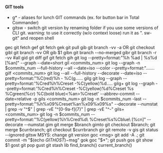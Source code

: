 #### GIT tools

- g*		- aliases for lunch GIT commands (ex. for button bar in Total Commander)
- gitsw		- switch git version by renaming folder if you use some versions of CLI git.
		  warning: to use it correctly (w/o context loose) run it as ". sw-git" and reopen shell

gec			git fetch
gef			git fetch
gek			git pull
gib	<branch>	git branch -vv -a  OR  git checkout <branch by first chars>
gibl	<branch>	git branch -vv  OR  gib $1
gibn			git branch --no-merged
gibr			git branch -r -vv #all
gid			git diff
gif			git fetch
gih			git log --pretty=format:"%h %ad | %s%d [%an]" --graph --date=short
gil	<commits_num>	git log --graph -n $commits_num --full-history --all --date=iso --color --pretty=format:".......
gilf	<commits_num>	git log --all --full-history --decorate --date=iso --pretty=format:"%C(red)%h - %C(g......
gilg			git log --graph --pretty=format:'%Cred%h%Creset -%C(yellow)%d.....
gilg+			git log --graph --pretty=format:'%Cred%h%Creset -%C(yellow)%d%Creset %s %Cgreen(%cr) %C(bold blue)<%an>%Creset' --abbrev-commit --date=relative -p
gils	<commits_num>	git log -n $commits_num -last --pretty=format:"%h%x09%Creset%an%x09%x09%s" --decorate --numstat | grep -v "^$"  | grep -vE "^[0-9a-f]{7}" | grep -vE "^-"
gils+	<commits_num>	git log -n $commits_num --pretty=format:"%C(yellow)%h%Cred%d\\ %Creset%s%Cblue\\ [%cn]" --decorate --numstat
gim	<branch>	git merge $branch
gimto	<branch>	git checkout $branch; git merge $currbranch; git checkout $currbranch
gir			git remote -v
gis			git status --ignored
gitsw			MSYS: change git version
goc	<msg>		git add -A .; git commit -m "$(echo $GITHOST)-$msg"
gok	<msg>		goc "$*"; git push 
gos	<hash>		git show $1
gost			git pop
gust			git stash
lib			find_branch() current_branch() 
